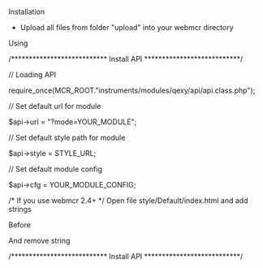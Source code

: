 Installation
- Upload all files from folder "upload" into your webmcr directory

Using

/*************************** Install API ***************************/

// Loading API

require_once(MCR_ROOT."instruments/modules/qexy/api/api.class.php");


// Set default url for module

$api->url = "?mode=YOUR_MODULE";
 
 
// Set default style path for module

$api->style = STYLE_URL;

// Set default module config

$api->cfg = YOUR_MODULE_CONFIG;


/* If you use webmcr 2.4+ */
Open file style/Default/index.html and add strings
<script src="<?php View::URL('modules/qexy/api/js/jquery.js') ?>"></script>
<script src="<?php View::URL('modules/qexy/api/js/bootstrap.min.js') ?>"></script>
Before
<?php echo $content_js ?>

And remove string
<script src="<?php View::URL('js/bootstrap-without-jquery.js') ?>"></script>


/*************************** Install API ***************************/
